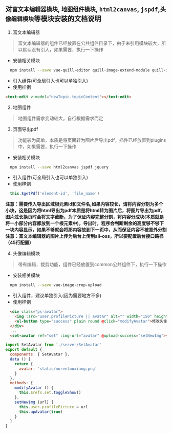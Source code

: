 ## 对`富文本编辑器模块`, `地图组件模块`, `html2canvas`, `jspdf`,`头像编辑模块`等模块安装的文档说明

1. 富文本编辑器
  > 富文本编辑器的组件已经放置在公共组件目录下，由于未引用模块较大，所以默认没有引入，如果需要，执行一下操作
  - 安装相关模块
  ``` bash
    npm install --save vue-quill-editor quill-image-extend-module quill-image-resize-module
  ```
  - 引入组件(可全局引入也可以单独引入)
  - 使用样例
  ```html
  <text-edit v-model="newTopic.topicContent"></text-edit>
  ```
  

2. 地图组件
  > 地图组件需求变动较大，自行根据需求而定

3. 页面导出pdf
  > 功能较为简单，本质是将页面转为图片后导出pdf，插件已经放置到plugins中，如果需要，执行一下操作
  - 安装相关模块
  ``` bash 
    npm install --save html2canvas jspdf jquery
  ```
  - 引入组件(可全局引入也可以单独引入)
  - 使用样例
  ```js
    this.$getPdf('element-id', 'file_name')
  ```
  **注意：需要传入导出区域根元素id和文件名,如果内容较长，请将内容分割为多个小块，这是因为将html导出为pdf本质是将html转为图片后，将图片导出为pdf，图片过长换页时会将文字截断，为了保证内容完整分割，将内容分成块(本质就是将一小部分内容都放到一个根元素中)，导出时，程序会判断剩余的高度够不够下一块内容显示，如果不够就会将那内容放到下一页中，从而保证内容不被意外分割**
    **注意：富文本编辑器的图片上传为后台上传到ali-oss，所以要配置后台接口路径（45行配置）**

4. 头像编辑模块
  > 带有编辑，裁剪功能，组件已经放置到common公共组件下，执行一下操作
  - 安装相关模块
  ``` bash 
    npm install --save vue-image-crop-upload
  ```
  - 引入组件，建议单独引入(因为需要地方不多)
  - 使用样例
  ``` html
    <div class="ps-avatar">
      <img :src="user.profilePicture || avatar" alt="" width="150" height="150">
      <el-button type="success" plain round @click="modifyAvatar">修改头像</el-button>
    </div>
    ...
    <set-avatar ref="set" :img-url="avatar" @upload-success="setNewImg"></set-avatar>
  ```
  ``` js
  import SetAvatar from './server/SetAvatar'
  export default {
    components: { SetAvatar },       
    data () {
      return {
        avatar: 'static/morentouxiang.png'                   
      }
    },
    methods: {
      modifyAvatar () {
        this.$refs.set.toggleShow()
      },
      setNewImg (url) {
        this.user.profilePicture = url
        this.upAvatar(true)
      }
    }
  }
  ```
